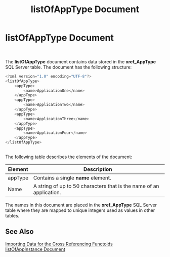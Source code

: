 ﻿---
title: listOfAppType Document
TOCTitle: listOfAppType Document
ms:assetid: 6ac0e2e8-5656-4a0b-87c7-a0dac590fc80
ms:mtpsurl: https://msdn.microsoft.com/en-us/library/Aa560643(v=BTS.80)
ms:contentKeyID: 51528712
ms.date: 08/30/2017
mtps_version: v=BTS.80
---

# listOfAppType Document

 

The **listOfAppType** document contains data stored in the **xref\_AppType** SQL Server table. The document has the following structure:

```C#
<?xml version="1.0" encoding="UTF-8"?>  
<listOfAppType>  
    <appType>  
        <name>ApplicationOne</name>  
    </appType>  
    <appType>  
        <name>ApplicationTwo</name>  
    </appType>  
    <appType>  
        <name>ApplicationThree</name>  
    </appType>  
    <appType>  
        <name>ApplicationFour</name>  
    </appType>  
</listOfAppType>  
  
```

The following table describes the elements of the document:

<table>
<thead>
<tr class="header">
<th>Element</th>
<th>Description</th>
</tr>
</thead>
<tbody>
<tr class="odd">
<td>appType</td>
<td>Contains a single <strong>name</strong> element.</td>
</tr>
<tr class="even">
<td>Name</td>
<td>A string of up to 50 characters that is the name of an application.</td>
</tr>
</tbody>
</table>


The names in this document are placed in the **xref\_AppType** SQL Server table where they are mapped to unique integers used as values in other tables.

## See Also

[Importing Data for the Cross Referencing Functoids](importing-data-for-the-cross-referencing-functoids.md)  
[listOfAppInstance Document](listofappinstance-document.md)

